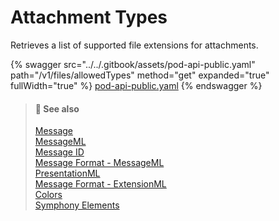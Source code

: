 # Attachment Types

Retrieves a list of supported file extensions for attachments.

{% swagger src="../../.gitbook/assets/pod-api-public.yaml" path="/v1/files/allowedTypes" method="get" expanded="true" fullWidth="true" %}
[pod-api-public.yaml](../../.gitbook/assets/pod-api-public.yaml)
{% endswagger %}

> #### 📘 See also
>
> [Message](https://docs.developers.symphony.com/building-bots-on-symphony/messages)\
> [MessageML](https://docs.developers.symphony.com/building-bots-on-symphony/messages/overview-of-messageml)\
> [Message ID](https://docs.developers.symphony.com/building-bots-on-symphony/messages/overview-of-messageml#message-identifiers)\
> [Message Format - MessageML](https://docs.developers.symphony.com/building-bots-on-symphony/messages/overview-of-messageml/message-format-messageml)\
> [PresentationML](https://docs.developers.symphony.com/building-bots-on-symphony/messages/overview-of-presentationml)\
> [Message Format - ExtensionML](https://docs.developers.symphony.com/building-extension-applications-on-symphony/overview-of-extension-api/extension-api-services/entity-service/message-format-extensionml)\
> [Colors](https://docs.developers.symphony.com/developer-tools/developer-tools/ui-style-guide/colors)\
> [Symphony Elements](https://docs.developers.symphony.com/building-bots-on-symphony/symphony-elements)
